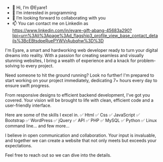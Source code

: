 - 👋 Hi, I’m @Eyare1
- 👀 I’m interested in programming 
- 💞️ I’m looking forward to collaborating with you
- 📫 You can contact me on Linkedin as https://www.linkedin.com/in/eyare-gift-abang-45683a290?lipi=urn%3Ali%3Apage%3Ad_flagship3_profile_view_base_contact_details%3BcEBtsdpeRuePYWVrAubqhw%3D%3D


I'm Eyare, a smart and hardworking web developer ready to turn your digital dreams into reality. With a passion for creating seamless and visually stunning websites, I bring a wealth of experience and a knack for problem-solving to every project.

Need someone to hit the ground running? Look no further! I'm prepared to start working on your project immediately, dedicating 7+ hours every day to ensure swift progress.

From responsive designs to efficient backend development, I've got you covered. Your vision will be brought to life with clean, efficient code and a user-friendly interface.

Here are some of the skills I excel in.
✅ Html ✅ Css ✅ JavaScript ✅ Bootstrap ✅ WordPress   ✅ jQuery ✅ API ✅ PHP     ✅ MySQL ✅ Python ✅ Linux command line... and few more...

I believe in open communication and collaboration. Your input is invaluable, and together we can create a website that not only meets but exceeds your expectations.

Feel free to reach out so we can dive into the details.
